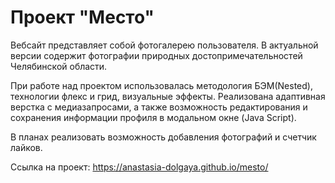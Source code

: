# Проект "Место"
Вебсайт представляет собой фотогалерею пользователя. В актуальной версии содержит фотографии природных достопримечательностей Челябинской области.

При работе над проектом использовалась методология БЭМ(Nested), технологии флекс и грид, визуальные эффекты. Реализована адаптивная верстка с медиазапросами, а также возможность редактирования и сохранения информации профиля в модальном окне (Java Script).

В планах реализовать возможность добавления фотографий и счетчик лайков.

Ссылка на проект: https://anastasia-dolgaya.github.io/mesto/

